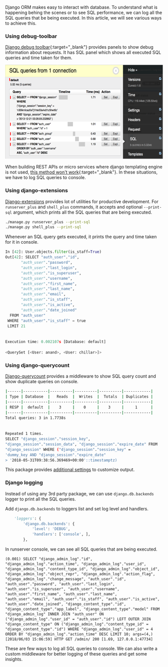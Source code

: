 <!--
.. title: Django Tips & Tricks #10 - Log SQL Queries To Console
.. slug: django-tips-tricks-log-sql-queries-to-console
.. date: 2018-06-14 21:21:21 UTC+05:30
.. tags: django-tips-tricks, python, django
.. category:
.. link:
.. description:
.. type: text
-->

Django ORM makes easy to interact with database. To understand what is happening behing the scenes or to see SQL performance, we can log all the SQL queries that be being executed. In this article, we will see various ways to achieve this.


### Using debug-toolbar

[Django debug toolbar][toolbar]{:target="_blank"} provides panels to show debug information about requests. It has SQL panel which shows all executed SQL queries and time taken for them.

<p align="center">
<img src="/images/django-sql-log-toolbar.png"  height="300px" width="600" />
</p>


When building REST APIs or micro services where django templating engine is not used, [this method won't work](https://github.com/jazzband/django-debug-toolbar/issues/1059){:target="_blank"}. In these situations, we have to log SQL queries to console.


### Using django-extensions

[Django-extensions][django-extensions] provides lot of utilities for productive development. For `runserver_plus` and `shell_plus` commands, it accepts and optional `--print-sql` argument, which prints all the SQL queries that are being executed.


```sh
./manage.py runserver_plus --print-sql
./manage.py shell_plus --print-sql
```

Whenever an SQL query gets executed, it prints the query and time taken for it in console.

```python
In [42]: User.objects.filter(is_staff=True)
Out[42]: SELECT "auth_user"."id",
       "auth_user"."password",
       "auth_user"."last_login",
       "auth_user"."is_superuser",
       "auth_user"."username",
       "auth_user"."first_name",
       "auth_user"."last_name",
       "auth_user"."email",
       "auth_user"."is_staff",
       "auth_user"."is_active",
       "auth_user"."date_joined"
  FROM "auth_user"
 WHERE "auth_user"."is_staff" = true
 LIMIT 21


Execution time: 0.002107s [Database: default]

<QuerySet [<User: anand>, <User: chillar>]>

```


### Using django-querycount

[Django-querycount][querycount] provides a middleware to show SQL query count and show duplicate queries on console.

```sh
|------|-----------|----------|----------|----------|------------|
| Type | Database  |   Reads  |  Writes  |  Totals  | Duplicates |
|------|-----------|----------|----------|----------|------------|
| RESP |  default  |    3     |    0     |    3     |     1      |
|------|-----------|----------|----------|----------|------------|
Total queries: 3 in 1.7738s


Repeated 1 times.
SELECT "django_session"."session_key",
"django_session"."session_data", "django_session"."expire_date" FROM
"django_session" WHERE ("django_session"."session_key" =
'dummy_key AND "django_session"."expire_date"
> '2018-05-31T09:38:56.369469+00:00'::timestamptz)
```

This package provides [additional settings][qc-settings] to customize output.


### Django logging

Instead of using any 3rd party package, we can use `django.db.backends` logger to print all the SQL queries.

Add `django.db.backends` to loggers list and set log level and handlers.

```py
    'loggers': {
        'django.db.backends': {
            'level': 'DEBUG',
            'handlers': ['console', ],
        },
```

In runserver console, we can see all SQL queries that are being executed.

```
(0.001) SELECT "django_admin_log"."id", "django_admin_log"."action_time", "django_admin_log"."user_id", "django_admin_log"."content_type_id", "django_admin_log"."object_id", "django_admin_log"."object_repr", "django_admin_log"."action_flag", "django_admin_log"."change_message", "auth_user"."id", "auth_user"."password", "auth_user"."last_login", "auth_user"."is_superuser", "auth_user"."username", "auth_user"."first_name", "auth_user"."last_name", "auth_user"."email", "auth_user"."is_staff", "auth_user"."is_active", "auth_user"."date_joined", "django_content_type"."id", "django_content_type"."app_label", "django_content_type"."model" FROM "django_admin_log" INNER JOIN "auth_user" ON ("django_admin_log"."user_id" = "auth_user"."id") LEFT OUTER JOIN "django_content_type" ON ("django_admin_log"."content_type_id" = "django_content_type"."id") WHERE "django_admin_log"."user_id" = 4 ORDER BY "django_admin_log"."action_time" DESC LIMIT 10; args=(4,)
[2018/06/03 15:06:59] HTTP GET /admin/ 200 [1.69, 127.0.0.1:47734]
```

These are few ways to log all SQL queries to console. We can also write a custom middleware for better logging of these queries and get some insights.


[Django-extensions]: https://pypi.org/project/django-extensions/
[Toolbar]: https://pypi.org/project/django-debug-toolbar/
[querycount]: https://pypi.org/project/django-querycount/
[qc-settings]: https://github.com/bradmontgomery/django-querycount#settings
